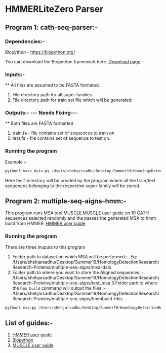 # HMMERLiteZero Parser
## Program 1: cath-seq-parser:-
### Dependencies:- 

  Biopython - https://biopython.org/
  
  You can download the Biopython framework here.
  [Download page](http://biopython.org/DIST/docs/install/Installation.pdf)


### Inputs:-

** All files are assumed to be FASTA formated.

  1. File directory path for all super families.
  2. File directory path for train set file which will be generated.

### Outputs:- --- Needs Fixing---
  ** Both files are FASTA formatted.
  
  1. train.fa - file contains set of sequences to train on.
  2. test.fa - file contains set of sequence to test on.
### Running the program

Example :- 

``` python
python3 make_data.py /Users/shehjarsadhu/Desktop/Summer19/HomologyDetectionResearch/Research-Proteins/seq_parser/dummy-seq-by-sf /Users/shehjarsadhu/Desktop/Summer19/HomologyDetectionResearch/Research-Proteins/seq_parser/test1 
```

Here test1 directory will be created by the program where all the train/test sequences belonging to the respective super family will be stored. 

## Program 2: multiple-seq-aigns-hmm:-

This program runs MSA tool MUSCLE   [MUSCLE user guide](http://www.drive5.com/muscle/muscle_userguide3.8.pdf) on 10 [CATH](http://www.cathdb.info/) sequences selected randomly and the passes the generated MSA to hmm build from 
HMMER. [HMMER user guide](http://eddylab.org/software/hmmer3/3.1b2/Userguide.pdf) 

### Running the program

There are three inuputs to this program

1. Folder path to dataset on which MSA will be performed :- 
Eg:- /Users/shehjarsadhu/Desktop/Summer19/HomologyDetectionResearch/Research-Proteins/multiple-seq-aigns/msa-data
2. Folder path to where you want to store the Aligned sequences :-
/Users/shehjarsadhu/Desktop/Summer19/HomologyDetectionResearch/Research-Proteins/multiple-seq-aigns/test_msa
3.Folder path to where the ```hmm build``` command will output the files :-
/Users/shehjarsadhu/Desktop/Summer19/HomologyDetectionResearch/Research-Proteins/multiple-seq-aigns/hmmbuild-files


```python
python3 msa.py /Users/shehjarsadhu/Desktop/Summer19/HomologyDetectionResearch/Research-Proteins/multiple-seq-aigns/msa-data /Users/shehjarsadhu/Desktop/Summer19/HomologyDetectionResearch/Research-Proteins/multiple-seq-aigns/test_msa /Users/shehjarsadhu/Desktop/Summer19/HomologyDetectionResearch/Research-Proteins/multiple-seq-aigns/hmmbuild-files
```

## List of guides:-

1. [HMMER user guide](http://eddylab.org/software/hmmer3/3.1b2/Userguide.pdf)
2. [Biopython](http://biopython.org/DIST/docs/tutorial/Tutorial.pdf)
3. [MUSCLE user guide](http://www.drive5.com/muscle/muscle_userguide3.8.pdf)
